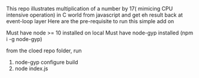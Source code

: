 This repo illustrates multiplication of a number by 17( mimicing CPU intensive operation) in C world from javascript and get eh result back at event-loop layer
Here are the pre-requisite to run this simple add on 

Must have node >= 10 installed on local
Must have node-gyp installed (npm i -g node-gyp)

from the cloed repo folder, run 
1) node-gyp configure build
2) node index.js

